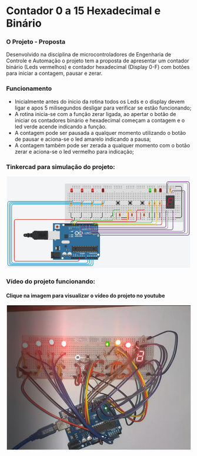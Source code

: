 # Contador 0 a 15 Hexadecimal e Binário

### O Projeto - Proposta 
Desenvolvido na disciplina de microcontroladores de Engenharia de Controle e Automação o projeto tem a proposta de apresentar um contador binário (Leds vermelhos) e contador hexadecimal (Display 0-F) com botões para iniciar a contagem, pausar e zerar.

### Funcionamento 
- Inicialmente antes do ínicio da rotina todos os Leds e o display devem ligar e apos 5 milisegundos desligar para verificar se estão funcionando;
- A rotina inicia-se com a função zerar ligada, ao apertar o botão de iniciar os contadores binário e hexadecimal começam a contagem e o led verde acende indicando a função.
- A contagem pode ser pausada a qualquer momento utilizando o botão de pausar e aciona-se o led amarelo indicando a pausa;
- A contagem também pode ser zerada a qualquer momento com o botão zerar e aciona-se o led vermelho para indicação;

### Tinkercad para simulação do projeto:

<p align="center">
  <img src="https://github.com/leandromad/Contador_0-15_Led_Display_Arduino/blob/master/assets/TinkercadBotaoLedDisplay.png" width="500" title="Tinkercad">
</p>

### Vídeo do projeto funcionando:
#### Clique na imagem para visualizar o vídeo do projeto no youtube
  
<p align="center">
  <a href="https://youtu.be/_WUxzLzwrH8" target="_blank"><img src="https://github.com/leandromad/Contador_0-15_Led_Display_Arduino/blob/master/assets/Miniatura.png" width="500"     title="Vídeo"> 
  </a>
</p>

